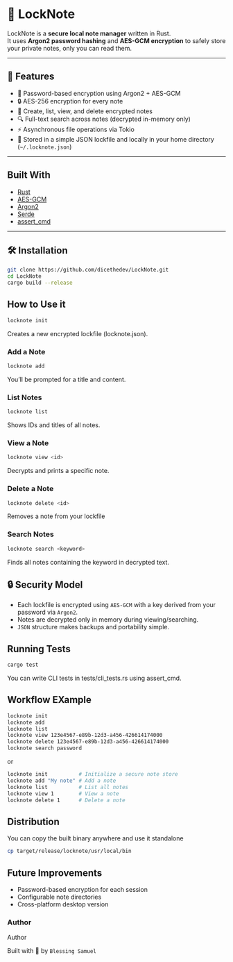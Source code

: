 # 🔐 LockNote

LockNote is a **secure local note manager** written in Rust.  
It uses **Argon2 password hashing** and **AES-GCM encryption** to safely store your private notes, only you can read them.

---

## 🚀 Features

- 🧠 Password-based encryption using Argon2 + AES-GCM 
- 🔒 AES-256 encryption for every note  
- 📝 Create, list, view, and delete encrypted notes  
- 🔍 Full-text search across notes (decrypted in-memory only)  
- ⚡ Asynchronous file operations via Tokio  
- 💾 Stored in a simple JSON lockfile and locally in your home directory (`~/.locknote.json`) 

---

## Built With
- [Rust](https://www.rust-lang.org/)
- [AES-GCM](https://crates.io/crates/aes-gcm)
- [Argon2](https://crates.io/crates/argon2)
- [Serde](https://crates.io/crates/serde)
- [assert_cmd](https://crates.io/crates/assert_cmd)

---

## 🛠️ Installation

```bash
git clone https://github.com/dicethedev/LockNote.git
cd LockNote
cargo build --release
```

## How to Use it

```bash
locknote init
```
Creates a new encrypted lockfile (locknote.json).

### Add a Note

```bash
locknote add
```
You’ll be prompted for a title and content.

### List Notes

```bash
locknote list
```
Shows IDs and titles of all notes.

### View a Note

```bash
locknote view <id>
```
Decrypts and prints a specific note.

### Delete a Note

```bash
locknote delete <id>
```
Removes a note from your lockfile

### Search Notes

```bash
locknote search <keyword>
```
Finds all notes containing the keyword in decrypted text.

## 🔒 Security Model

- Each lockfile is encrypted using `AES-GCM` with a key derived from your password via `Argon2`.
- Notes are decrypted only in memory during viewing/searching.
- `JSON` structure makes backups and portability simple.

## Running Tests

```bash
cargo test
```
You can write CLI tests in tests/cli_tests.rs using assert_cmd.

## Workflow EXample

```bash
locknote init
locknote add
locknote list
locknote view 123e4567-e89b-12d3-a456-426614174000
locknote delete 123e4567-e89b-12d3-a456-426614174000
locknote search password
```
or 

```bash
locknote init          # Initialize a secure note store
locknote add "My note" # Add a note
locknote list          # List all notes
locknote view 1        # View a note
locknote delete 1      # Delete a note
```

## Distribution

You can copy the built binary anywhere and use it standalone

```bash
cp target/release/locknote/usr/local/bin
```

## Future Improvements

- Password-based encryption for each session
- Configurable note directories
- Cross-platform desktop version


### Author

Author

Built with 🦀 by `Blessing Samuel`

